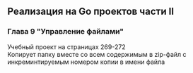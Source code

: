 ## Реализация на Go проектов части II
### Глава 9 "Управление файлами"
Учебный проект на страницах 269-272  
Копирует папку вместе со всем содержимым в zip-файл с инкреминтируемым номером копии в имени файла